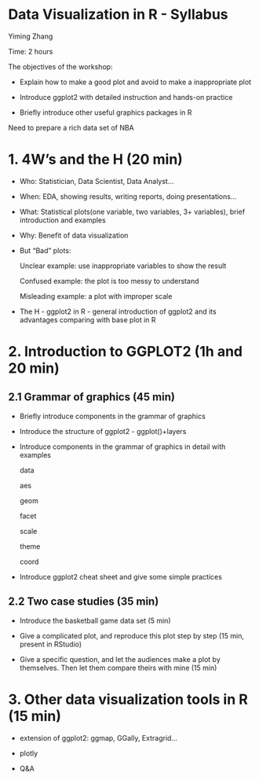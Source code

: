 Data Visualization in R - Syllabus
================
Yiming Zhang

Time: 2 hours

The objectives of the workshop:

  - Explain how to make a good plot and avoid to make a inappropriate
    plot

  - Introduce ggplot2 with detailed instruction and hands-on practice

  - Briefly introduce other useful graphics packages in R

Need to prepare a rich data set of NBA

# 1\. 4W’s and the H (20 min)

  - Who: Statistician, Data Scientist, Data Analyst…

  - When: EDA, showing results, writing reports, doing presentations…

  - What: Statistical plots(one variable, two variables, 3+ variables),
    brief introduction and examples

  - Why: Benefit of data visualization

  - But “Bad” plots:
    
    Unclear example: use inappropriate variables to show the result
    
    Confused example: the plot is too messy to understand
    
    Misleading example: a plot with improper scale

  - The H - ggplot2 in R - general introduction of ggplot2 and its
    advantages comparing with base plot in R

# 2\. Introduction to GGPLOT2 (1h and 20 min)

## 2.1 Grammar of graphics (45 min)

  - Briefly introduce components in the grammar of graphics

  - Introduce the structure of ggplot2 - ggplot()+layers

  - Introduce components in the grammar of graphics in detail with
    examples
    
    data
    
    aes
    
    geom
    
    facet
    
    scale
    
    theme
    
    coord

  - Introduce ggplot2 cheat sheet and give some simple practices

## 2.2 Two case studies (35 min)

  - Introduce the basketball game data set (5 min)

  - Give a complicated plot, and reproduce this plot step by step (15
    min, present in RStudio)

  - Give a specific question, and let the audiences make a plot by
    themselves. Then let them compare theirs with mine (15 min)

# 3\. Other data visualization tools in R (15 min)

  - extension of ggplot2: ggmap, GGally, Extragrid…

  - plotly

  - Q\&A

